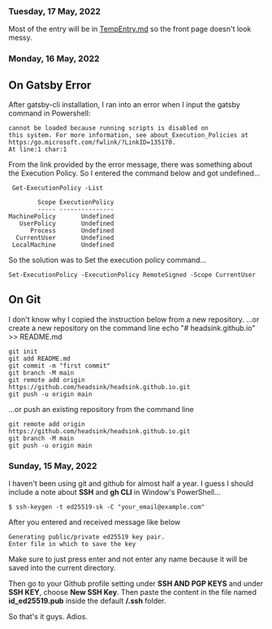 ### Tuesday, 17 May, 2022

Most of the entry will be in [TempEntry.md](TempEntry.md) so the front page doesn't look messy.

### Monday, 16 May, 2022

## On Gatsby Error
After gatsby-cli installation, I ran into an error when I input the gatsby command in Powershell:
```
cannot be loaded because running scripts is disabled on
this system. For more information, see about_Execution_Policies at https:/go.microsoft.com/fwlink/?LinkID=135170.
At line:1 char:1
```
From the link provided by the error message, there was something about the Execution Policy. So I entered the command below and got undefined...
```
 Get-ExecutionPolicy -List

        Scope ExecutionPolicy
        ----- ---------------
MachinePolicy       Undefined
   UserPolicy       Undefined
      Process       Undefined
  CurrentUser       Undefined
 LocalMachine       Undefined
 ```
 
 So the solution was to Set the execution policy command...
 ```
 Set-ExecutionPolicy -ExecutionPolicy RemoteSigned -Scope CurrentUser
 ```
 
## On Git
I don't know why I copied the instruction below from a new repository.
…or create a new repository on the command line
echo "# headsink.github.io" >> README.md
```
git init
git add README.md
git commit -m "first commit"
git branch -M main
git remote add origin https://github.com/headsink/headsink.github.io.git
git push -u origin main
```
…or push an existing repository from the command line
```
git remote add origin https://github.com/headsink/headsink.github.io.git
git branch -M main
git push -u origin main
```

### Sunday, 15 May, 2022
I haven't been using git and github for almost half a year. I guess I should include a note about **SSH** and **gh CLI** in Window's PowerShell...

```
$ ssh-keygen -t ed25519-sk -C "your_email@example.com"
```
After you entered and received message like below
```
Generating public/private ed25519 key pair.
Enter file in which to save the key
```
Make sure to just press enter and not enter any name because it will be saved into the current directory.

Then go to your Github profile setting under **SSH AND PGP KEYS** and under **SSH KEY**, choose **New SSH Key**. Then paste the content in the file named **id_ed25519.pub** inside the default **/.ssh** folder.

So that's it guys. Adios.
